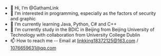 - 👋 Hi, I’m @GathamLink
- 👀 I’m interested in programming, especially as the factors of security and graphic
- 🌱 I’m currently learning Java, Python, C# and C++
- 💞️ I’m currently study in the BDIC in Beijing from Beijing University of Technology with collaboration from University College Dublin
- 📫 How to reach me -- Email at linkking18372125@163.com / 1076659631@qq.com

<!---
GathamLink/GathamLink is a ✨ special ✨ repository because its `README.md` (this file) appears on your GitHub profile.
You can click the Preview link to take a look at your changes.
--->
